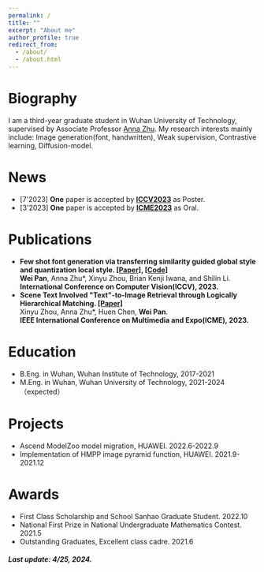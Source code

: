 ```yaml
---
permalink: /
title: ""
excerpt: "About me"
author_profile: true
redirect_from: 
  - /about/
  - /about.html
---
```


# Biography
I am a third-year graduate student in Wuhan University of Technology, supervised by Associate Professor [Anna Zhu](https://scholar.google.com/citations?user=H5pImFUAAAAJ&hl=zh-CN). My research interests mainly include: Image generation(font, handwritten), Weak supervision, Contrastive learning, Diffusion-model. 



# News

* [7'2023] **One** paper is accepted by [**ICCV2023**](https://iccv2023.thecvf.com/) as Poster.  
* [3'2023] **One** paper is accepted by [**ICME2023**](https://www.2023.ieeeicme.org/) as Oral.



# Publications

* **Few shot font generation via transferring similarity guided global style and quantization local style. [[Paper]](https://openaccess.thecvf.com/content/ICCV2023/html/Pan_Few_Shot_Font_Generation_Via_Transferring_Similarity_Guided_Global_Style_ICCV_2023_paper.html), [[Code]](https://github.com/awei669/VQ-Font)**  
  **Wei Pan**, Anna Zhu*, Xinyu Zhou, Brian Kenji Iwana, and Shilin Li.  
  **International Conference on Computer Vision(ICCV), 2023.**  
* **Scene Text Involved "Text"-to-Image Retrieval through Logically Hierarchical Matching. [[Paper]](https://ieeexplore.ieee.org/abstract/document/10219982)**  
  Xinyu Zhou, Anna Zhu*, Huen Chen, **Wei Pan**.  
  **IEEE International Conference on Multimedia and Expo(ICME), 2023.**



# Education

* B.Eng. in Wuhan, Wuhan Institute of Technology, 2017-2021
* M.Eng. in Wuhan, Wuhan University of Technology, 2021-2024（expected）

# Projects

* Ascend ModelZoo model migration, HUAWEI. 2022.6-2022.9
* Implementation of HMPP image pyramid function, HUAWEI. 2021.9-2021.12

# Awards

* First Class Scholarship and School Sanhao Graduate Student. 2022.10
* National First Prize in National Undergraduate Mathematics Contest. 2021.5
* Outstanding Graduates, Excellent class cadre. 2021.6


##### Last update: 4/25, 2024.


